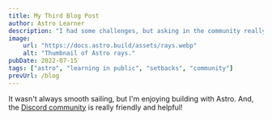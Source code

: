 ```yaml
---
title: My Third Blog Post
author: Astro Learner
description: "I had some challenges, but asking in the community really helped!"
image:
    url: "https://docs.astro.build/assets/rays.webp"
    alt: "Thumbnail of Astro rays."
pubDate: 2022-07-15
tags: ["astro", "learning in public", "setbacks", "community"]
prevUrl: /blog
---
```


It wasn't always smooth sailing, but I'm enjoying building with Astro. And, the [Discord community](https://astro.build/chat) is really friendly and helpful!